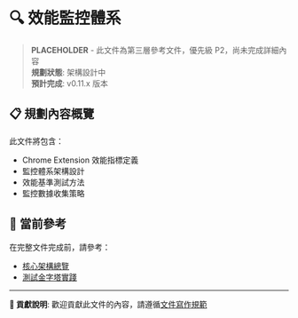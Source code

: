 # 🔍 效能監控體系

> **PLACEHOLDER** - 此文件為第三層參考文件，優先級 P2，尚未完成詳細內容  
> **規劃狀態**: 架構設計中  
> **預計完成**: v0.11.x 版本  

## 📋 規劃內容概覽

此文件將包含：
- Chrome Extension 效能指標定義
- 監控體系架構設計
- 效能基準測試方法
- 監控數據收集策略

## 🎯 當前參考

在完整文件完成前，請參考：
- [核心架構總覽](../../01-getting-started/core-architecture.md)
- [測試金字塔實踐](../../02-development/testing/test-pyramid.md)

---

**📝 貢獻說明**: 歡迎貢獻此文件的內容，請遵循[文件寫作規範](../maintenance/documentation-standards.md)